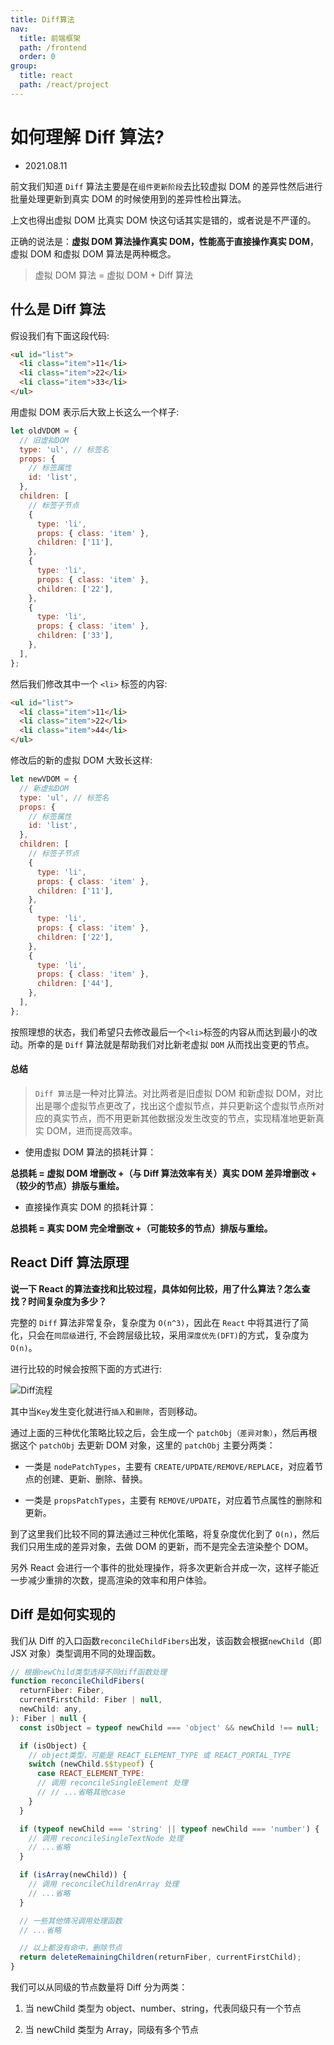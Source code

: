```yaml
---
title: Diff算法
nav:
  title: 前端框架
  path: /frontend
  order: 0
group:
  title: react
  path: /react/project
---
```


# 如何理解 Diff 算法?

- 2021.08.11

前文我们知道 `Diff` 算法主要是在`组件更新阶段`去比较虚拟 DOM 的差异性然后进行批量处理更新到真实 DOM 的时候使用到的差异性检出算法。

上文也得出虚拟 DOM 比真实 DOM 快这句话其实是错的，或者说是不严谨的。

正确的说法是：**虚拟 DOM 算法操作真实 DOM，性能高于直接操作真实 DOM**，虚拟 DOM 和虚拟 DOM 算法是两种概念。

> 虚拟 DOM 算法 = 虚拟 DOM + Diff 算法

## 什么是 Diff 算法

假设我们有下面这段代码:

```html
<ul id="list">
  <li class="item">11</li>
  <li class="item">22</li>
  <li class="item">33</li>
</ul>
```

用虚拟 DOM 表示后大致上长这么一个样子:

```js
let oldVDOM = {
  // 旧虚拟DOM
  type: 'ul', // 标签名
  props: {
    // 标签属性
    id: 'list',
  },
  children: [
    // 标签子节点
    {
      type: 'li',
      props: { class: 'item' },
      children: ['11'],
    },
    {
      type: 'li',
      props: { class: 'item' },
      children: ['22'],
    },
    {
      type: 'li',
      props: { class: 'item' },
      children: ['33'],
    },
  ],
};
```

然后我们修改其中一个 `<li>` 标签的内容:

```html
<ul id="list">
  <li class="item">11</li>
  <li class="item">22</li>
  <li class="item">44</li>
</ul>
```

修改后的新的虚拟 DOM 大致长这样:

```js
let newVDOM = {
  // 新虚拟DOM
  type: 'ul', // 标签名
  props: {
    // 标签属性
    id: 'list',
  },
  children: [
    // 标签子节点
    {
      type: 'li',
      props: { class: 'item' },
      children: ['11'],
    },
    {
      type: 'li',
      props: { class: 'item' },
      children: ['22'],
    },
    {
      type: 'li',
      props: { class: 'item' },
      children: ['44'],
    },
  ],
};
```

按照理想的状态，我们希望只去修改最后一个`<li>`标签的内容从而达到最小的改动。所幸的是 `Diff` 算法就是帮助我们对比新老虚拟 `DOM` 从而找出变更的节点。

#### 总结

> `Diff 算法`是一种对比算法。对比两者是旧虚拟 DOM 和新虚拟 DOM，对比出是哪个虚拟节点更改了，找出这个虚拟节点，并只更新这个虚拟节点所对应的真实节点，而不用更新其他数据没发生改变的节点，实现精准地更新真实 DOM，进而提高效率。

- 使用虚拟 DOM 算法的损耗计算：

**总损耗 = 虚拟 DOM 增删改 +（与 Diff 算法效率有关）真实 DOM 差异增删改 +（较少的节点）排版与重绘。**

- 直接操作真实 DOM 的损耗计算：

**总损耗 = 真实 DOM 完全增删改 +（可能较多的节点）排版与重绘。**

## React Diff 算法原理

**说一下 React 的算法查找和比较过程，具体如何比较，用了什么算法？怎么查找？时间复杂度为多少？**

完整的 `Diff` 算法非常复杂，复杂度为 `O(n^3)`，因此在 `React` 中将其进行了简化，只会在`同层级`进行, 不会跨层级比较，采用`深度优先(DFT)`的方式，复杂度为 `O(n)`。

进行比较的时候会按照下面的方式进行:

![Diff流程](https://img-blog.csdnimg.cn/20200303165633276.png?x-oss-process=image/watermark,type_ZmFuZ3poZW5naGVpdGk,shadow_10,text_aHR0cHM6Ly9ibG9nLmNzZG4ubmV0L3hqbDI3MTMxNA==,size_16,color_FFFFFF,t_70)

其中当`Key`发生变化就进行`插入`和`删除`，否则移动。

通过上面的三种优化策略比较之后，会生成一个 `patchObj（差异对象）`，然后再根据这个 `patchObj` 去更新 DOM 对象，这里的 `patchObj` 主要分两类：

- 一类是 `nodePatchTypes`，主要有 `CREATE/UPDATE/REMOVE/REPLACE`，对应着节点的创建、更新、删除、替换。

- 一类是 `propsPatchTypes`，主要有 `REMOVE/UPDATE`，对应着节点属性的删除和更新。

到了这里我们比较不同的算法通过三种优化策略，将复杂度优化到了 `O(n)`，然后我们只用生成的差异对象，去做 DOM 的更新，而不是完全去渲染整个 DOM。

另外 React 会进行一个事件的批处理操作，将多次更新合并成一次，这样子能近一步减少重排的次数，提高渲染的效率和用户体验。

## Diff 是如何实现的

我们从 Diff 的入口函数`reconcileChildFibers`出发，该函数会根据`newChild`（即 JSX 对象）类型调用不同的处理函数。

```js
// 根据newChild类型选择不同diff函数处理
function reconcileChildFibers(
  returnFiber: Fiber,
  currentFirstChild: Fiber | null,
  newChild: any,
): Fiber | null {
  const isObject = typeof newChild === 'object' && newChild !== null;

  if (isObject) {
    // object类型，可能是 REACT_ELEMENT_TYPE 或 REACT_PORTAL_TYPE
    switch (newChild.$$typeof) {
      case REACT_ELEMENT_TYPE:
      // 调用 reconcileSingleElement 处理
      // // ...省略其他case
    }
  }

  if (typeof newChild === 'string' || typeof newChild === 'number') {
    // 调用 reconcileSingleTextNode 处理
    // ...省略
  }

  if (isArray(newChild)) {
    // 调用 reconcileChildrenArray 处理
    // ...省略
  }

  // 一些其他情况调用处理函数
  // ...省略

  // 以上都没有命中，删除节点
  return deleteRemainingChildren(returnFiber, currentFirstChild);
}
```

我们可以从同级的节点数量将 Diff 分为两类：

1. 当 newChild 类型为 object、number、string，代表同级只有一个节点

2. 当 newChild 类型为 Array，同级有多个节点
